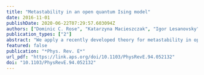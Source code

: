 ```yaml
---
title: "Metastability in an open quantum Ising model"
date: 2016-11-01
publishDate: 2020-06-22T07:29:57.603094Z
authors: ["Dominic C. Rose", "Katarzyna Macieszczak", "Igor Lesanovsky", "Juan P. Garrahan"]
publication_types: ["2"]
abstract: "We apply a recently developed theory for metastability in open quantum systems to a one-dimensional dissipative quantum Ising model. Earlier results suggest this model features either a nonequilibrium phase transition or a smooth but sharp crossover, where the stationary state changes from paramagnetic to ferromagnetic, accompanied by strongly intermittent emission dynamics characteristic of first-order coexistence between dynamical phases. We show that for a range of parameters close to this transition or crossover point the dynamics of the finite system displays pronounced metastability, i.e., the system relaxes first to long-lived metastable states before eventual relaxation to the true stationary state. From the spectral properties of the quantum master operator we characterize the low-dimensional manifold of metastable states, which are shown to be probability mixtures of two, paramagnetic and ferromagnetic, metastable phases. We also show that for long times the dynamics can be approximated by a classical stochastic dynamics between the metastable phases that is directly related to the intermittent dynamics observed in quantum trajectories and thus the dynamical phases."
featured: false
publication: "*Phys. Rev. E*"
url_pdf: "https://link.aps.org/doi/10.1103/PhysRevE.94.052132"
doi: "10.1103/PhysRevE.94.052132"
---
```


